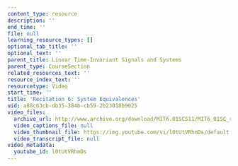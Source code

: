 ```yaml
---
content_type: resource
description: ''
end_time: ''
file: null
learning_resource_types: []
optional_tab_title: ''
optional_text: ''
parent_title: Linear Time-Invariant Signals and Systems
parent_type: CourseSection
related_resources_text: ''
resource_index_text: ''
resourcetype: Video
start_time: ''
title: 'Recitation 6: System Equivalences'
uid: a88c63cb-db35-384b-cb59-2b23018b9025
video_files:
  archive_url: http://www.archive.org/download/MIT6.01SCS11/MIT6_01SC_rec6_300k.mp4
  video_captions_file: null
  video_thumbnail_file: https://img.youtube.com/vi/l0tUtVRhmDs/default.jpg
  video_transcript_file: null
video_metadata:
  youtube_id: l0tUtVRhmDs
---
```

